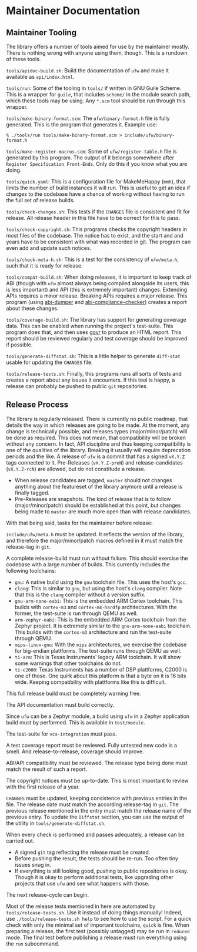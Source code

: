 # Maintainer Documentation

## Maintainer Tooling

The library offers a number of tools aimed for use by the maintainer mostly.
There is nothing wrong with anyone using them, though. This is a rundown of
these tools.

`tools/apidoc-build.sh`: Build the documentation of `ufw` and make it available
as `api/index.html`.

`tools/run`: Some of the tooling in `tools/` if written in GNU Guile Scheme.
This is a wrapper for `guile`, that includes `scheme/` in the module search
path, which these tools may be using. Any `*.scm` tool should be run through
this wrapper.

`tools/make-binary-format.scm`: The `ufw/binary-format.h` file is fully
generated. This is the program that generates it. Example use:

  ```
  % ./tools/run tools/make-binary-format.scm > include/ufw/binary-format.h
  ```

`tools/make-register-macros.scm`: Some of `ufw/register-table.h` file is
generated by this program. The output of it belongs somewhere after `Register
Specification Front-Ends`. Only do this if you know what you are doing.

`tools/quick.yaml`: This is a configuration file for MakeMeHappy (`mmh`), that
limits the number of build instances it will run. This is useful to get an idea
if changes to the codebase have a chance of working without having to run the
full set of release builds.

`tools/check-changes.sh`: This tests if the `CHANGES` file is consistent and
fit for release. All release header in this file have to be correct for this to
pass.

`tools/check-copyright.sh`: This programs checks the copyright headers in most
files of the codebase. The notice has to exist, and the start and and years
have to be consistent with what was recorded in git. The program can even add
and update such notices.

`tools/check-meta-h.sh`: This is a test for the consistency of `ufw/meta.h`,
such that it is ready for release.

`tools/compat-build.sh`: When doing releases, it is important to keep track of
ABI (though with `ufw` almost always being compiled alongside its users, this
is less important) and API (this is extremely important) changes. Extending
APIs requires a minor release. Breaking APIs requires a major release. This
program (using [abi-dumper](https://github.com/lvc/abi-dumper) and
[abi-compliance-checker](https://lvc.github.io/abi-compliance-checker)) creates
a report about these changes.

`tools/coverage-build.sh`: The library has support for generating coverage
data. This can be enabled when running the project's test-suite. This program
does that, and then uses [govr](https://gcovr.com) to produce an HTML report.
This report should be reviewed regularly and test coverage should be improved
if possible.

`tools/generate-diffstat.sh`: This is a little helper to generate `diff-stat`
usable for updating the `CHANGES` file.

`tools/release-tests.sh`: Finally, this programs runs all sorts of tests and
creates a report about any issues it encounters. If this tool is happy, a
release can probably be pushed to public `git` repositories.


## Release Process

The library is regularly released. There is currently no public roadmap, that
details the way in which releases are going to be made. At the moment, any
change is technically possible, and releases types (major/minor/patch) will be
done as required. This does not mean, that compatibility will be broken without
any concern. In fact, API discipline and thus keeping compatibility is one of
the qualities of the library. Breaking it usually will require deprecation
periods and the like. A release of `ufw` is a commit that has a signed `vX.Y.Z`
tags connected to it. Pre-Releases (`vX.Y.Z-preN`) and release-candidates
(`vX.Y.Z-rcN`) are allowed, but do not constitude a release.

- When release candidates are tagged, `master` should not changes anything
  about the featureset of the library anymore until a release is finally
  tagged.
- Pre-Releases are snapshots. The kind of release that is to follow
  (major/minor/patch) should be established at this point, but changes being
  made to `master` are much more open than with release candidates.

With that being said, tasks for the maintainer before release:

`include/ufw/meta.h` must be updated. It reflects the version of the library,
and therefore the major/minor/patch macros defined in it must match the
release-tag in `git`.

A complete release-build must run without failure. This should exercise the
codebase with a large number of builds. This currently includes the following
toolchains:

- `gnu`: A native build using the `gnu` toolchain file. This uses the host's
  `gcc`.
- `clang`: This is similar to `gnu`, but using the host's `clang` compiler.
  Note that this is the `clang` compiler without a version suffix.
- `gnu-arm-none-eabi`: This is the embedded ARM Cortex toolchain. This builds
  with `cortex-m3` and `cortex-m4-hardfp` architectures. With the former, the
  test-suite is run through QEMU as well.
- `arm-zephyr-eabi`: This is the embedded ARM Cortex toolchain from the Zephyr
  project. It is extremely similar to the `gnu-arm-none-eabi` toolchain. This
  builds with the `cortex-m3` architecture and run the test-suite through QEMU.
- `mips-linux-gnu`: With the `mips` architectures, we exercise the codebase for
  big-endian plattforms. The test-suite runs through QEMU as well.
- `ti-arm`: This is Texas Instruments' legacy ARM toolchain. It will show some
  warnings that other toolchains do not.
- `ti-c2000`: Texas Instruments has a number of DSP plattforms, C2000 is one of
  those. One quirk about this platform is that a byte on it is 16 bits wide.
  Keeping compatibility with plattforms like this is difficult.

This full release build must be completely warning free.

The API documentation must build correctly.

Since `ufw` can be a Zephyr module, a build using `ufw` in a Zephyr application
build must by performed. This is available in `test/module`.

The test-suite for `vcs-integration` must pass.

A test coverage report must be reviewed. Fully untested new code is a smell.
And release-to-release, coverage should improve.

ABI/API compatibility must be reviewed. The release type being done must match
the result of such a report.

The copyright notices must be up-to-date. This is most important to review with
the first release of a year.

`CHANGES` must be updated, keeping consistence with previous entries in the
file. The release date must match the according release-tag in `git`. The
previous release mentioned in the entry must match the release name of the
previous entry. To update the `Diffstat` section, you can use the output of the
utility in `tools/generate-diffstat.sh`.


When every check is performed and passes adequately, a release can be carried
out.

- A signed `git` tag reflecting the release must be created.
- Before pushing the result, the tests should be re-run. Too often tiny issues
  snug in.
- If everything is still looking good, pushing to public repositories is okay.
  Though it is okay to perform additional tests, like upgrading other projects
  that use `ufw` and see what happens with those.

The next release-cycle can begin.

Most of the release tests mentioned in here are automated by
`tools/release-tests.sh`. Use it instead of doing things manually! Indeed, use
`./tools/release-tests.sh help` to see how to use the script. For a quick check
with only the minimal set of important toolchains, `quick` is fine. When
preparing a release, the first test (possibly untagged) may be run in `reduced`
mode. The final test before publishing a release must run everything using the
`run` subcommand.
